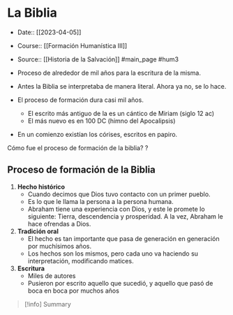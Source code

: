 # La Biblia

- Date:: [[2023-04-05]]
- Course:: [[Formación Humanística III]]
- Source:: [[Historia de la Salvación]]
#main_page 
#hum3 


- Proceso de alrededor de mil años para la escritura de la misma. 
- Antes la Biblia se interpretaba de manera literal. Ahora ya no, se lo hace.
- El proceso de formación dura casi mil años.
	- El escrito más antiguo de la es un cántico de Miriam (siglo 12 ac)
	- El más nuevo es en 100 DC (himno del Apocalipsis)
- En un comienzo existían los córises, escritos en papiro.


Cómo fue el proceso de formación de la biblia?
?
## Proceso de formación de la Biblia
1. **Hecho histórico**
	- Cuando decimos que Dios tuvo contacto con un primer pueblo.
	- Es lo que le llama la persona a la persona humana.
	- Abraham tiene una experiencia con Dios, y este le promete lo siguiente: Tierra, descendencia y prosperidad. A la vez, Abraham le hace ofrendas a Dios.
2. **Tradición oral**
	- El hecho es tan importante que pasa de generación en generación por muchísimos años.
	- Los hechos son los mismos, pero cada uno va haciendo su interpretación, modificando matices.
3. **Escritura** 
	- Miles de autores
	- Pusieron por escrito aquello que sucedió, y aquello que pasó de boca en boca por muchos años



>[!info] Summary
>


